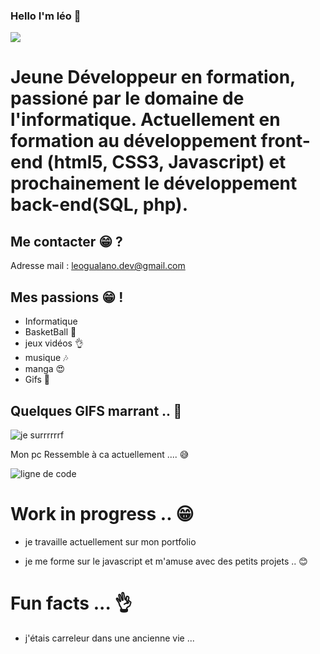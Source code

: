 ### Hello I'm léo 👋

![](/github/watchers/:leogualanodev/:repo?label=Watch)


# Jeune Développeur en formation, passioné par le domaine de l'informatique. Actuellement en formation au développement front-end (html5, CSS3, Javascript) et prochainement le développement back-end(SQL, php).


## Me contacter 😁 ?
Adresse mail : leogualano.dev@gmail.com



## Mes passions 😁 !
- Informatique 
- BasketBall 🏀
- jeux vidéos 👌 
- musique 🎶
- manga 😍
- Gifs 🤣


## Quelques GIFS marrant .. 🤣




![je surrrrrrf](https://media.giphy.com/media/dwmNhd5H7YAz6/giphy.gif)

Mon pc Ressemble à ca actuellement .... 😅


![ligne de code](https://media.giphy.com/media/12W5Sg2koWYnwA/giphy.gif)



# Work in progress .. 😁

- je travaille actuellement sur mon portfolio 

- je me forme sur le javascript et m'amuse avec des petits projets .. 😊

# Fun facts ... 👌

- j'étais carreleur dans une ancienne vie ... 



<!--
**leogualanodev/leogualanodev** is a ✨ _special_ ✨ repository because its `README.md` (this file) appears on your GitHub profile.

Here are some ideas to get you started:

- 🔭 I’m currently working on ...
- 🌱 I’m currently learning ...
- 👯 I’m looking to collaborate on ...
- 🤔 I’m looking for help with ...
- 💬 Ask me about ...
- 📫 How to reach me: ...
- 😄 Pronouns: ...
- ⚡ Fun fact: ...
-->

